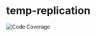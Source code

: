 # temp-replication
![Code Coverage](https://img.shields.io/badge/Code%20Coverage-100%25-success?style=flat)

